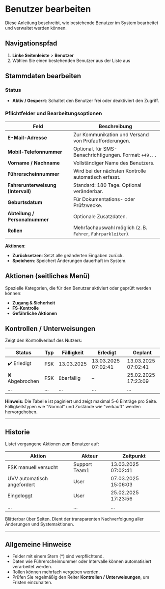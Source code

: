 # Benutzer bearbeiten

Diese Anleitung beschreibt, wie bestehende Benutzer im System bearbeitet und verwaltet werden können.

## Navigationspfad

1. **Linke Seitenleiste** > **Benutzer**
2. Wählen Sie einen bestehenden Benutzer aus der Liste aus

## Stammdaten bearbeiten

### Status
- **Aktiv / Gesperrt**: Schaltet den Benutzer frei oder deaktiviert den Zugriff.

### Pflichtfelder und Bearbeitungsoptionen

| Feld | Beschreibung |
|------|--------------|
| **E-Mail-Adresse** | Zur Kommunikation und Versand von Prüfaufforderungen. |
| **Mobil-Telefonnummer** | Optional, für SMS-Benachrichtigungen. Format: `+49...` |
| **Vorname / Nachname** | Vollständiger Name des Benutzers. |
| **Führerscheinnummer** | Wird bei der nächsten Kontrolle automatisch erfasst. |
| **Fahrerunterweisung (Intervall)** | Standard: 180 Tage. Optional veränderbar. |
| **Geburtsdatum** | Für Dokumentations- oder Prüfzwecke. |
| **Abteilung / Personalnummer** | Optionale Zusatzdaten. |
| **Rollen** | Mehrfachauswahl möglich (z. B. `Fahrer`, `Fuhrparkleiter`). |

**Aktionen:**
- **Zurücksetzen**: Setzt alle geänderten Eingaben zurück.
- **Speichern**: Speichert Änderungen dauerhaft im System.

## Aktionen (seitliches Menü)

Spezielle Kategorien, die für den Benutzer aktiviert oder geprüft werden können:

- **Zugang & Sicherheit**
- **FS-Kontrolle**
- **Gefährliche Aktionen**

## Kontrollen / Unterweisungen

Zeigt den Kontrollverlauf des Nutzers:

| Status | Typ | Fälligkeit | Erledigt | Geplant |
|--------|-----|------------|----------|---------|
| ✔️ Erledigt | FSK | 13.03.2025 | 13.03.2025 07:02:41 | 13.03.2025 07:02:41 |
| ❌ Abgebrochen | FSK | überfällig | – | 25.02.2025 17:23:09 |
| … | … | … | … | … |

**Hinweis:** Die Tabelle ist paginiert und zeigt maximal 5–6 Einträge pro Seite. Fälligkeitstypen wie "Normal" und Zustände wie "verkauft" werden hervorgehoben.

---

## Historie

Listet vergangene Aktionen zum Benutzer auf:

| Aktion | Akteur | Zeitpunkt |
|--------|--------|-----------|
| FSK manuell versucht | Support Team1 | 13.03.2025 07:02:41 |
| UVV automatisch angefordert | User | 07.03.2025 15:06:03 |
| Eingeloggt | User | 25.02.2025 17:23:56 |
| … | … | … |

Blätterbar über Seiten. Dient der transparenten Nachverfolgung aller Änderungen und Systemaktionen.

---

## Allgemeine Hinweise

- Felder mit einem Stern (*) sind verpflichtend.
- Daten wie Führerscheinnummer oder Intervalle können automatisiert verarbeitet werden.
- Rollen können mehrfach vergeben werden.
- Prüfen Sie regelmäßig den Reiter **Kontrollen / Unterweisungen**, um Fristen einzuhalten.